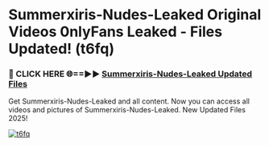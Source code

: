 # Summerxiris-Nudes-Leaked Original Videos 0nlyFans Leaked - Files Updated! (t6fq)

<h3>🔴 CLICK HERE 🌐==►► <a href="https://tinyurl.com/52m3yx9h" rel="nofollow">Summerxiris-Nudes-Leaked Updated Files</a></h3>

Get Summerxiris-Nudes-Leaked and all content. Now you can access all videos and pictures of Summerxiris-Nudes-Leaked. New Updated Files 2025!

[![t6fq](https://i.imgur.com/TnHtlc8.gif)](https://tinyurl.com/52m3yx9h)
